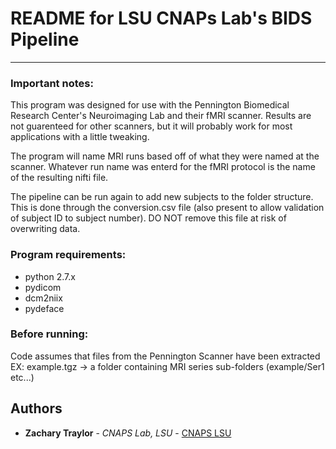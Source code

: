# README for LSU CNAPs Lab's BIDS Pipeline
------------------------------------------------------------------------------------------------------------------------
### Important notes:

This program was designed for use with the Pennington Biomedical Research Center's Neuroimaging Lab and their fMRI scanner. Results are not guarenteed for other scanners, but it will probably work for most applications with a little tweaking.

The program will name MRI runs based off of what they were named at the scanner. Whatever run name was enterd for the fMRI protocol is the name of the resulting nifti file.

The pipeline can be run again to add new subjects to the folder structure. This is done through the conversion.csv file (also present to allow validation of subject ID to subject number). DO NOT remove this file at risk of overwriting data. 

### Program requirements:
* python 2.7.x
* pydicom
* dcm2niix
* pydeface

### Before running:
Code assumes that files from the Pennington Scanner have been extracted
EX: example.tgz -> a folder containing MRI series sub-folders (example/Ser1 etc...)

## Authors

* **Zachary Traylor** - *CNAPS Lab, LSU* - [CNAPS LSU](https://github.com/cnapslab)
